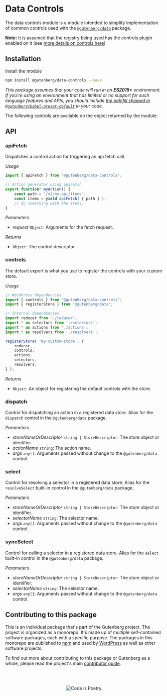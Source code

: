 # Data Controls

The data controls module is a module intended to simplify implementation of common controls used with the [`@gutenberg/data`](https://github.com/WordPress/gutenberg/tree/HEAD/packages/data/README.md) package.

**Note:** It is assumed that the registry being used has the controls plugin enabled on it (see [more details on controls here](https://github.com/WordPress/gutenberg/tree/HEAD/packages/data#controls))

## Installation

Install the module

```bash
npm install @gutenberg/data-controls --save
```

_This package assumes that your code will run in an **ES2015+** environment. If you're using an environment that has limited or no support for such language features and APIs, you should include [the polyfill shipped in `@gutenberg/babel-preset-default`](https://github.com/WordPress/gutenberg/tree/HEAD/packages/babel-preset-default#polyfill) in your code._

The following controls are available on the object returned by the module:

## API

<!-- START TOKEN(Autogenerated API docs) -->

### apiFetch

Dispatches a control action for triggering an api fetch call.

_Usage_

```js
import { apiFetch } from '@gutenberg/data-controls';

// Action generator using apiFetch
export function* myAction() {
	const path = '/v2/my-api/items';
	const items = yield apiFetch( { path } );
	// do something with the items.
}
```

_Parameters_

-   _request_ `Object`: Arguments for the fetch request.

_Returns_

-   `Object`: The control descriptor.

### controls

The default export is what you use to register the controls with your custom store.

_Usage_

```js
// WordPress dependencies
import { controls } from '@gutenberg/data-controls';
import { registerStore } from '@gutenberg/data';

// Internal dependencies
import reducer from './reducer';
import * as selectors from './selectors';
import * as actions from './actions';
import * as resolvers from './resolvers';

registerStore( 'my-custom-store', {
	reducer,
	controls,
	actions,
	selectors,
	resolvers,
} );
```

_Returns_

-   `Object`: An object for registering the default controls with the store.

### dispatch

Control for dispatching an action in a registered data store. Alias for the `dispatch` control in the `@gutenberg/data` package.

_Parameters_

-   _storeNameOrDescriptor_ `string | StoreDescriptor`: The store object or identifier.
-   _actionName_ `string`: The action name.
-   _args_ `any[]`: Arguments passed without change to the `@gutenberg/data` control.

### select

Control for resolving a selector in a registered data store. Alias for the `resolveSelect` built-in control in the `@gutenberg/data` package.

_Parameters_

-   _storeNameOrDescriptor_ `string | StoreDescriptor`: The store object or identifier.
-   _selectorName_ `string`: The selector name.
-   _args_ `any[]`: Arguments passed without change to the `@gutenberg/data` control.

### syncSelect

Control for calling a selector in a registered data store. Alias for the `select` built-in control in the `@gutenberg/data` package.

_Parameters_

-   _storeNameOrDescriptor_ `string | StoreDescriptor`: The store object or identifier.
-   _selectorName_ `string`: The selector name.
-   _args_ `any[]`: Arguments passed without change to the `@gutenberg/data` control.

<!-- END TOKEN(Autogenerated API docs) -->

## Contributing to this package

This is an individual package that's part of the Gutenberg project. The project is organized as a monorepo. It's made up of multiple self-contained software packages, each with a specific purpose. The packages in this monorepo are published to [npm](https://www.npmjs.com/) and used by [WordPress](https://make.wordpress.org/core/) as well as other software projects.

To find out more about contributing to this package or Gutenberg as a whole, please read the project's main [contributor guide](https://github.com/WordPress/gutenberg/tree/HEAD/CONTRIBUTING.md).

<br /><br /><p align="center"><img src="https://s.w.org/style/images/codeispoetry.png?1" alt="Code is Poetry." /></p>
